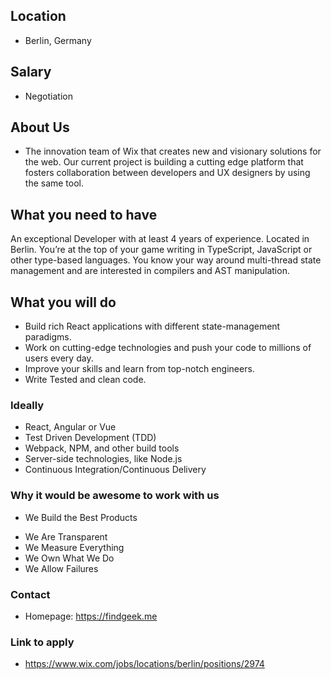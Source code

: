 ## Location

* Berlin, Germany

## Salary

* Negotiation

## About Us

* The innovation team of Wix that creates new and visionary solutions for the web. Our current project is building a cutting edge platform that fosters collaboration between developers and UX designers by using the same tool.  

## What you need to have

An exceptional Developer with at least 4 years of experience. Located in Berlin. You’re at the top of your game writing in TypeScript, JavaScript or other type-based languages. You know your way around multi-thread state management and are interested in compilers and AST manipulation.

## What you will do

- Build rich React applications with different state-management paradigms.
- Work on cutting-edge technologies and push your code to millions of users every day.
- Improve your skills and learn from top-notch engineers.
- Write Tested and clean code.

### Ideally

- React, Angular or Vue
- Test Driven Development (TDD)
- Webpack, NPM, and other build tools
- Server-side technologies, like Node.js
- Continuous Integration/Continuous Delivery

### Why it would be awesome to work with us

* We Build the Best Products
- We Are Transparent
- We Measure Everything
- We Own What We Do
- We Allow Failures

### Contact

* Homepage: https://findgeek.me

### Link to apply

* https://www.wix.com/jobs/locations/berlin/positions/2974
